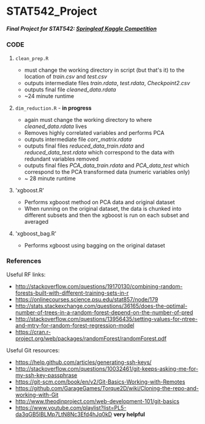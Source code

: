 # STAT542_Project

##### Final Project for STAT542: [Springleaf Kaggle Competition](https://www.kaggle.com/c/springleaf-marketing-response)
### CODE
1. `clean_prep.R`
	* must change the working directory in script (but that's it) to the location of *train.csv* and *test.csv*
	* outputs intermediate files *train.rdata*, *test.rdata*, *Checkpoint2.csv*
	* outputs final file *cleaned_data.rdata*
	* ~24 minute runtime

2. `dim_reduction.R` - **in progress**
	* again must change the working directory to where *cleaned_data.rdata* lives
	* Removes highly correlated variables and performs PCA
	* outputs intermediate file *corr_matrix.rdata*
	* outputs final files *reduced_data_train.rdata* and *reduced_data_test.rdata* which correspond to the data with redundant variables removed
	* outputs final files *PCA_data_train.rdata* and *PCA_data_test* which correspond to the PCA transformed data (numeric variables only)
	* ~ 28 minute runtime

3. 'xgboost.R' 
	* Performs xgboost method on PCA data and original dataset
	* When running on the original dataset, the data is chunked into different subsets and then the xgboost is run on each subset and averaged

4. 'xgboost_bag.R'
	* Performs xgboost using bagging on the original dataset

### References 

Useful RF links:
- http://stackoverflow.com/questions/19170130/combining-random-forests-built-with-different-training-sets-in-r
- https://onlinecourses.science.psu.edu/stat857/node/179
- http://stats.stackexchange.com/questions/36165/does-the-optimal-number-of-trees-in-a-random-forest-depend-on-the-number-of-pred
- http://stackoverflow.com/questions/13956435/setting-values-for-ntree-and-mtry-for-random-forest-regression-model
- https://cran.r-project.org/web/packages/randomForest/randomForest.pdf
  	
Useful Git resources:
- https://help.github.com/articles/generating-ssh-keys/
- http://stackoverflow.com/questions/10032461/git-keeps-asking-me-for-my-ssh-key-passphrase
- https://git-scm.com/book/en/v2/Git-Basics-Working-with-Remotes
- https://github.com/GarageGames/Torque2D/wiki/Cloning-the-repo-and-working-with-Git
- http://www.theodinproject.com/web-development-101/git-basics
- https://www.youtube.com/playlist?list=PL5-da3qGB5IBLMp7LtN8Nc3Efd4hJq0kD **very helpful**

  

